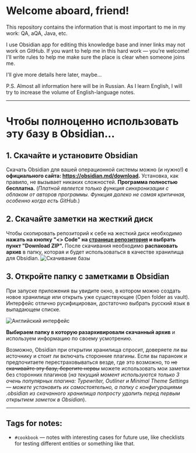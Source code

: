 # Welcome aboard, friend!

This repository contains the information that is most important to me in my work: QA, aQA, Java, etc.

I use Obsidian app for editing this knowledge base and inner links may not work on GitHub. If you want to help me in this hard work — you're welcome! I'll write rules to help me make sure the place is clear when someone joins me.

I'll give more details here later, maybe...

P.S. Almost all information here will be in Russian. As I learn English, I will try to increase the volume of English-language notes.
***
# Чтобы полноценно использовать эту базу в Obsidian...

## 1. Скачайте и установите Obsidian

Скачать Obsidian для вашей операционной системы можно (и нужно!) **с официального сайта: https://obsidian.md/download.** Установка, как правило, не вызывает никаких сложностей. **Программа полностью бесплатна.** (*Платной является только функция синхронизации с облаком от авторов программы. Функция далеко не самая критичная, особенно когда есть GitHub.*)  

## 2. Скачайте заметки на жесткий диск

Чтобы скопировать репозиторий к себе на жесткий диск необходимо **нажать на кнопку "<> Code" на [странице репозитория](https://github.com/nikulinvrn/myNotes/tree/main) и выбрать пункт "Download ZIP".** После скачивания необходимо **распаковать архив** в папку, которая и будет использоваться в качестве хранилища для Obsidian.
![Скачивание базы](https://docs.github.com/assets/cb-69468/mw-1440/images/help/repository/https-url-clone-cli.webp)

## 3. Откройте папку с заметками в Obsidian

При запуске приложения вы увидите окно, в котором можно создать новое хранилище или открыть уже существующее (Open folder as vault). Интерфейс отлично русифицирован, достаточно выбрать русский язык в выпадающем списке.

![Английский интерфейс](https://i2.paste.pics/1b63704dcdc6067477753d8b3d063304.png?trs=3c07f3b3bb674f751fc6247c660eb022e63fe94972ffb6a940bb2096adeba4a5&rand=A4I1C8Q2mL)

**Выбираем папку в которую разархивировали скачанный архив** и используем информацию по своему усмотрению.

Возможно, Obsidian при открытии хранилища спросит, доверяете ли вы источнику и стоит ли включать сторонние плагины. Если вы параноик и предпочитаете перестраховываться везде, где это возможно, то ~~не скачивайте эту базу, берегите нервы~~ можете использовать мои заметки без сторонних плагинов (*на текущий момент используются только 3 очень популярных плагина: Typewriter, Outliner и Minimal Theme Settings — можете установить их самостоятельно, а папку с конфигурациями .obsidian из скачанного хранилища попросту удалить перед первым открытием заметок в Obsidian*).

***
## Tags for notes:

 - ```#cookbook``` — notes with interesting cases for future use, like checklists for testing different entities or something like that.
